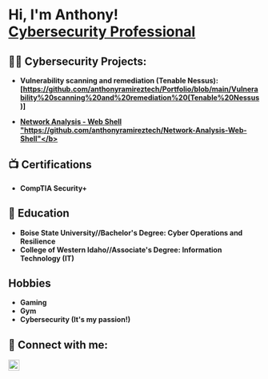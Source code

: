 <h1>Hi, I'm Anthony! <br/><a  <a href="https://www.linkedin.com/in/anthony-ramirez-cyber-security-professional/">Cybersecurity Professional</a></h1>

<h2>👨‍💻 Cybersecurity Projects:</h2>

- <b>Vulnerability scanning and remediation (Tenable Nessus): [https://github.com/anthonyramireztech/Portfolio/blob/main/Vulnerability%20scanning%20and%20remediation%20(Tenable%20Nessus)]<a href="https://github.com/anthonyramireztech/Portfolio/blob/main/Vulnerability%20scanning%20and%20remediation%20(Tenable%20Nessus)">

- <b>Network Analysis - Web Shell "https://github.com/anthonyramireztech/Network-Analysis-Web-Shell"</b>

<h2>📺 Certifications</h2>

- <b>CompTIA Security+</b>

<h2>🏫 Education</h2>

- <b>Boise State University//Bachelor's Degree: Cyber Operations and Resilience</b>
- <b>College of Western Idaho//Associate's Degree: Information Technology (IT) </b>

<h2>Hobbies</h2>

- Gaming
- Gym
- Cybersecurity (It's my passion!)

<h2> 🤳 Connect with me:</h2>

[<img align="left" alt="JoshMadakor | LinkedIn" width="22px" src="https://cdn.jsdelivr.net/npm/simple-icons@v3/icons/linkedin.svg" />][linkedin]


[linkedin]: https://www.linkedin.com/in/anthony-ramirez-cyber-security-professional/

<!---
anthonyramireztech/anthonyramireztech is a ✨ special ✨ repository because its `README.md` (this file) appears on your GitHub profile.
You can click the Preview link to take a look at your changes.
--->

